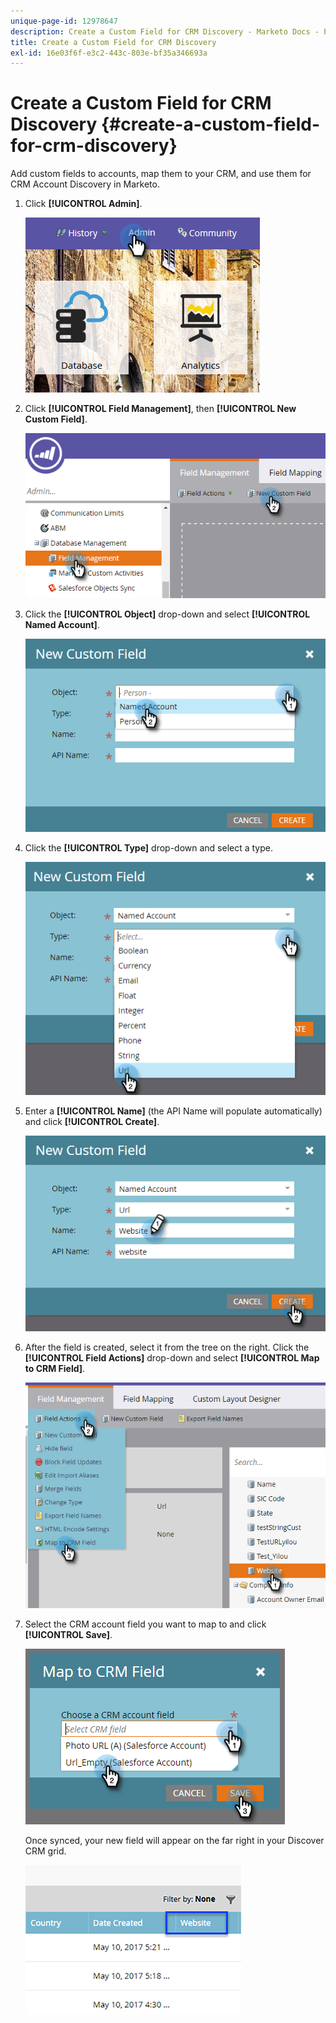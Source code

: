 ```yaml
---
unique-page-id: 12978647
description: Create a Custom Field for CRM Discovery - Marketo Docs - Product Documentation
title: Create a Custom Field for CRM Discovery
exl-id: 16e03f6f-e3c2-443c-803e-bf35a346693a
---
```

# Create a Custom Field for CRM Discovery {#create-a-custom-field-for-crm-discovery}

Add custom fields to accounts, map them to your CRM, and use them for CRM Account Discovery in Marketo.

1. Click **[!UICONTROL Admin]**.

   ![](assets/admin.png)

1. Click **[!UICONTROL Field Management]**, then **[!UICONTROL New Custom Field]**.

   ![](assets/two-4.png)

1. Click the **[!UICONTROL Object]** drop-down and select **[!UICONTROL Named Account]**.

   ![](assets/three-3.png)

1. Click the **[!UICONTROL Type]** drop-down and select a type.

   ![](assets/four-3.png)

1. Enter a **[!UICONTROL Name]** (the API Name will populate automatically) and click **[!UICONTROL Create]**.

   ![](assets/five-3.png)

1. After the field is created, select it from the tree on the right. Click the **[!UICONTROL Field Actions]** drop-down and select **[!UICONTROL Map to CRM Field]**.

   ![](assets/six-2.png)

1. Select the CRM account field you want to map to and click **[!UICONTROL Save]**.

   ![](assets/seven-1.png)

   Once synced, your new field will appear on the far right in your Discover CRM grid.

   ![](assets/eight.png)
